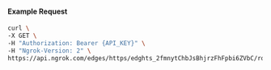 <!-- Code generated for API Clients. DO NOT EDIT. -->

#### Example Request

```bash
curl \
-X GET \
-H "Authorization: Bearer {API_KEY}" \
-H "Ngrok-Version: 2" \
https://api.ngrok.com/edges/https/edghts_2fmnytChbJsBhjrzFhFpbi6ZVbC/routes/edghtsrt_2fmnytMrNfxwDhCYs72yZlwB9Ai/circuit_breaker
```
